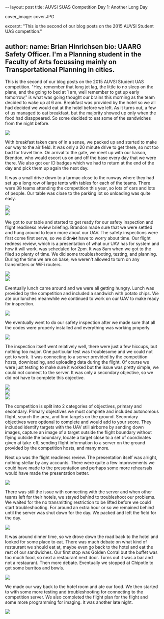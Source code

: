 --
layout: post
title: AUVSI SUAS Competition Day 1: Another Long Day

cover_image: cover.JPG

excerpt: "This is the second of our blog posts on the 2015 AUVSI Student UAS competition."

author:
    name: Brian Hinrichsen
    bio: UAARG Safety Officer. I'm a Planning student in the Faculty of Arts focussing mainly on Transportational Planning in cities.
---

This is the second of our blog posts on the 2015 AUVSI Student UAS competition. "Hey, remember that long jet lag, the little to no sleep on the plane, and the going to bed at 1 am, well remember to get up early tomorrow," is what was going thought our brains this morning as the team decided to wake up at 6 am. Breakfast was provided by the hotel so we all had decided we would eat at the hotel before we left. As it turns out, a few of us managed to eat breakfast, but the majority showed up only when the food had disappeared. So some decided to eat some of the sandwiches from the night before.

<div class="full zoomable"><img src="/images/ontheroad.JPG"></div>

With breakfast taken care of in a sense, we packed up and started to make our way to the air field. It was only a 20 minute drive to get there, so not too bad for travel time. On arrival to the gate, we meet up with our liaison, Brendon, who would escort us on and off the base every day that we were there.  We also got our ID badges which we had to return at the end of the day and pick them up again the next day.

It was a small drive down to a tarmac close to the runway where they had set up a long row of large tents with tables for each of the teams. There were 38 teams attending the competition this year, so lots of cars and lots of people. Our table was close to the parking lot so unloading was quite easy.

<div class="full zoomable"><img src="/images/tents.JPG"></div>

<div class="full zoomable"><img src="/images/parking.JPG"></div>

We got to our table and started to get ready for our safety inspection and flight readiness review briefing. Brandon made sure that we were settled and hung around to learn more about our UAV. The safety inspections were first come first serve, so we didn�t have to worry about time. Our flight redness review, which is a presentation of what our UAV has for system and how it will work, was scheduled for 2pm. It was 8am when we got to the filed so plenty of time. We did some troubleshooting, testing, and planning. During the time we are on base, we weren't allowed to turn on any transmitters or WiFi routers.

<div class="full zoomable"><img src="/images/setup1.JPG"></div>

<div class="full zoomable"><img src="/images/setup2.JPG"></div>

Eventually lunch came around and we were all getting hungry. Lunch was provided by the competition and included a sandwich with potato chips. We ate our lunches meanwhile we continued to work on our UAV to make ready for inspection.

<div class="full zoomable"><img src="/images/setup3.JPG"></div>

We eventually went to do our safety inspection after we made sure that all the codes were properly installed and everything was working properly.

<div class="full zoomable"><img src="/images/inspection.JPG"></div>

The inspection itself went relatively well, there were just a few hiccups, but nothing too major. One particular test was troublesome and we could not get to work. It was connecting to a server provided by the competition hosts, downloading, and uploading data during the flight. Of course we were just testing to make sure it worked but the issue was pretty simple, we could not connect to the server. It was only a secondary objective, so we did not have to complete this objective. 

<div class="full zoomable"><img src="/images/inspection2.JPG"></div>

<div class="full zoomable"><img src="/images/inspection3.JPG"></div>

<div class="full zoomable"><img src="/images/inspection4.JPG"></div>

The competition is split into 2 categories of objectives, primary and secondary. Primary objectives we must complete and included autonomous flight, search the area, and find targets on the ground. Secondary objectives were optional to complete and would add to your score. They included identify targets with the UAV still airborne by sending down images, capture an image of a target outside the flight boundary without flying outside the boundary, locate a target close to a set of coordinates given at take-off, sending flight information to a server on the ground provided by the competition hosts, and many more. 

Next up was the flight readiness review. The presentation itself was alright, nothing stellar by any accounts. There were quite a few improvements we could have made to the presentation and perhaps some more rehearsals would have made the presentation better. 

<div class="full zoomable"><img src="/images/latestay.JPG"></div>

There was still the issue with connecting with the server and when other teams left for their hotels, we stayed behind to troubleshoot our problems. We waited for the no transmitting restriction to be lifted before we could start troubleshooting. For around an extra hour or so we remained behind until the server was shut down for the day. We packed and left the field for the day.

<div class="full zoomable"><img src="/images/inthevan.JPG"></div>

It was around dinner time, so we drove down the road back to the hotel and looked for some place to eat. There was much debate on what kind of restaurant we should eat at, maybe even go back to the hotel and eat the rest of our sandwiches. Our first stop was Golden Corral but the buffet was too much food, so next a restaurant next door. Turns out it was a bar and not a restaurant. Then more debate. Eventually we stopped at Chipotle to get some burritos and bowls.

<div class="full zoomable"><img src="/images/roomnight.JPG"></div>

We made our way back to the hotel room and ate our food. We then started to with some more testing and troubleshooting for connecting to the competition server. We also completed the flight plan for the flight and some more programming for imaging. It was another late night.

<div class="full zoomable"><img src="/images/roomnight2.JPG"></div>